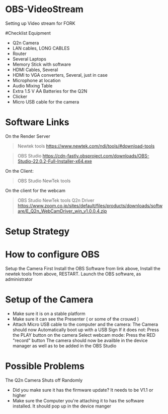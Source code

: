 # OBS-VideoStream
Setting up Video stream for FORK

#Checklist Equipment
 - Q2n Camera
 - LAN cables, LONG CABLES
 - Router
 - Several Laptops
 - Memory Stick with software
 - HDMI Cables, Several
 - HDMI to VGA converters, Several, just in case
 - Microphone at location
 - Audio Mixing Table
 - Extra 1.5 V AA Batteries for the Q2N
 - Clicker
 - Micro USB cable for the camera

# Software Links

On the Render Server

> Newtek tools
https://www.newtek.com/ndi/tools/#download-tools

> OBS Studio
https://cdn-fastly.obsproject.com/downloads/OBS-Studio-22.0.2-Full-Installer-x64.exe

On the Client: 

> OBS Studio
> NewTek tools

On the client for the webcam

> OBS Studio
> NewTek tools
> Q2n Driver
https://www.zoom.co.jp/sites/default/files/products/downloads/software/E_Q2n_WebCamDriver_win_v1.0.0.4.zip

# Setup Strategy



# How to configure OBS
Setup the Camera First 
Install the OBS Software from link above, Install the newtek tools from above, RESTART.
Launch the OBS software, as administrator



# Setup of the Camera
- Make sure it is on a stable platform
- Make sure it can see the Presenter ( or some of the crouwd )
- Attach Micro USB cable to the computer and the camera:
    The Camera should now Automatically boot up with a USB Sign
        If it does not: Press the PLAY button on the camera
    Select webcam mode: Press the RED "record" button
    The camera should now be availble in the device manager as well as to be added in the OBS Studio
    


# Possible Problems

The Q2n Camera Shuts off Randomly
 - Did you make sure it has the firmware update? It needs to be V1.1 or higher
 - Make sure the Computer you're attaching it to has the software installed. It should pop up in the device manger 
